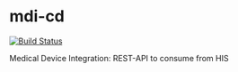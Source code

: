 # mdi-cd 

[![Build Status](https://travis-ci.org/emafazillah/mdi-cd.svg?branch=master)](https://travis-ci.org/emafazillah/mdi-cd) 

Medical Device Integration: REST-API to consume from HIS 
